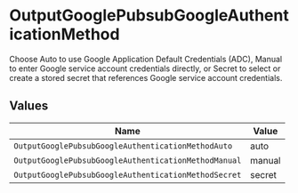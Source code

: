 # OutputGooglePubsubGoogleAuthenticationMethod

Choose Auto to use Google Application Default Credentials (ADC), Manual to enter Google service account credentials directly, or Secret to select or create a stored secret that references Google service account credentials.


## Values

| Name                                                 | Value                                                |
| ---------------------------------------------------- | ---------------------------------------------------- |
| `OutputGooglePubsubGoogleAuthenticationMethodAuto`   | auto                                                 |
| `OutputGooglePubsubGoogleAuthenticationMethodManual` | manual                                               |
| `OutputGooglePubsubGoogleAuthenticationMethodSecret` | secret                                               |